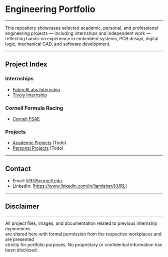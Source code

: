 
# Engineering Portfolio
---
This repository showcases selected academic, personal, and professional engineering projects — including internships and independent work — reflecting hands-on experience in embedded systems, PCB design, digital logic, mechanical CAD, and software development.

---

## Project Index

### Internships
- [Fabric8Labs Internship](./Fabric8Labs-Internship/)  
- [Tivoly Internship](./Tivoly-Internship/)  

### Cornell Formula Racing
- [Cornell FSAE](./Cornell-FSAE/)  

### Projects
- [Academic Projects](./Academic-Projects/)  (Todo)
- [Personal Projects](./Personal-Projects/)  (Todo)


---

## Contact
- Email: ljl97@cornell.edu
- LinkedIn: [https://www.linkedin.com/in/liamlahar/](URL)

---


## Disclaimer
---
All project files, images, and documentation related to previous internship experiences  
are shared here with formal permission from the respective workplaces and are presented  
strictly for portfolio purposes. No proprietary or confidential information has been disclosed.


